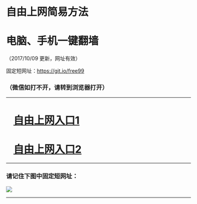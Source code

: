 ﻿# 自由上网简易方法

# 电脑、手机一键翻墙

（2017/10/09 更新，网址有效）

固定短网址：https://git.io/free99

### （微信如打不开，请转到浏览器打开）


***





# &nbsp;&nbsp; <a href="http://ft55912433.fwq-tz-1001.info/fwqtz01.html?t=10090019862 " target="_blank">自由上网入口1</a>
# &nbsp;&nbsp; <a href="http://ft1114228139.fwq-tz-1002.info/fwqtz02.html?t=10090013021 " target="_blank">自由上网入口2</a>
***

### 请记住下图中固定短网址：

<img src="https://s3-us-west-2.amazonaws.com/fwq-1001/yjfq-20170905okok.png" /> 


***

